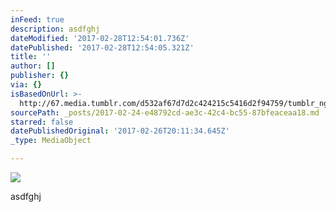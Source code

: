 ```yaml
---
inFeed: true
description: asdfghj
dateModified: '2017-02-28T12:54:01.736Z'
datePublished: '2017-02-28T12:54:05.321Z'
title: ''
author: []
publisher: {}
via: {}
isBasedOnUrl: >-
  http://67.media.tumblr.com/d532af67d7d2c424215c5416d2f94759/tumblr_ngeua9MQYe1tw49n8o1_1280.jpg
sourcePath: _posts/2017-02-24-e48792cd-ae3c-42c4-bc55-87bfeaceaa18.md
starred: false
datePublishedOriginal: '2017-02-26T20:11:34.645Z'
_type: MediaObject

---
```

![](https://s3-us-west-2.amazonaws.com/the-grid-img/p/5b925e92b52455f990fce506d34d6894700e837d.jpg)

asdfghj